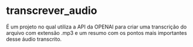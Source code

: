 # transcrever_audio
É um projeto no qual utiliza a API da OPENAI para criar uma transcrição do arquivo com extensão .mp3 e um resumo com os pontos mais importantes desse áudio transcrito.
